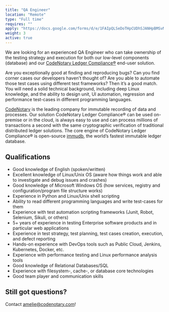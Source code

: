```yaml
---
title: "QA Engineer"
location: "Remote" 
type: "Full time" 
requires: "" 
apply: "https://docs.google.com/forms/d/e/1FAIpQLSeDoTHpCUDhSJANHpBMSvMQhBLLq8MVzlLkvYXTJ4XOAyaz1g/viewform?usp=sf_link"
weight: 3
active: true
---
```


We are looking for an experienced QA Engineer who can take ownership of the testing strategy and execution for both our low-level components (database) and our [CodeNotary Ledger Compliance®](https://codenotary.com/products/ledger-compliance/) end-user solution.

Are you exceptionally good at finding and reproducing bugs? Can you find corner cases our developers haven’t thought of? Are you able to automate those test cases using different test frameworks? Then it’s a good match.
You will need a solid technical background, including deep Linux knowledge, and the ability to design unit, UI automation, regression and performance test-cases in different programming languages.

[CodeNotary](https://codenotary.com/) is the leading company for immutable recording of data and processes.
Our solution CodeNotary Ledger Compliance® can be used on-premise or in the cloud, is always easy to use and can process millions of transactions a second with the same cryptographic  verification of traditional distributed ledger solutions. The core engine of CodeNotary Ledger Compliance® is open-source [immudb](https://codenotary.com/technologies/immudb/), the world’s fastest immutable ledger database.

## Qualifications

- Good knowledge of English (spoken/written)
- Excellent knowledge of Linux/Unix OS (aware how things work and able to investigate and debug issues and crashes)
- Good knowledge of Microsoft Windows OS (how services, registry and configuration/program file structure works)
- Experience in Python and Linux/Unix shell scripting
- Ability to read different programming languages and write test-cases for them
- Experience with test automation scripting frameworks (Junit, Robot, Selenium, Sikuli, or others)
- 5+ years of experience in testing Enterprise software products and in particular web applications
- Experience in test strategy, test planning, test cases creation, execution, and defect reporting
- Hands-on experience with DevOps tools such as Public Cloud, Jenkins, Kubernetes, Docker, etc.
- Experience with performance testing and Linux performance analysis tools
- Good knowledge of Relational Databases/SQL
- Experience with filesystem-, cache-, or database core technologies
- Good team player and communication skills


## Still got questions?

Contact [amelie@codenotary.com](mailto:amelie@codenotary.com?subject=[Hiring][Qa-Engineer])!
